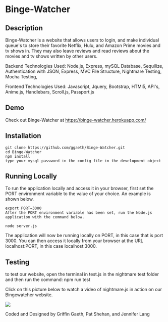 # Binge-Watcher


## Description

Binge-Watcher is a website that allows users to login, and make individual queue's to store their favorite Netflix, Hulu, and Amazon Prime movies and tv shows in.  They may also leave reviews and read reviews about the movies and tv shows written by other users.  

Backend Technologies Used:  Node.js, Express, mySQL Database, Sequilize, Authentication with JSON, Express, MVC File Structure, Nightmare Testing, Mocha Testing, 

Frontend Technologies Used: Javascript, Jquery, Bootstrap, HTMl5, API's,  Anime.js, Handlebars, Scroll.js, Passport.js

## Demo

 Check out Binge-Watcher at https://binge-watcher.herokuapp.com/

## Installation

```
git clone https://github.com/ggaeth/Binge-Watcher.git
cd Binge-Watcher
npm install
type your mysql password in the config file in the development object
```

## Running Locally

To run the application locally and access it in your browser, first set the PORT environment variable to the value of your choice. An example is shown below.
```
export PORT=3000
After the PORT environment variable has been set, run the Node.js application with the command below.
```

```
node server.js
```
The application will now be running locally on PORT, in this case that is port 3000. You can then access it locally from your browser at the URL localhost:PORT, in this case localhost:3000.

## Testing

to test our website, open the terminal in test.js in the nightmare test folder and then run the command:
npm run test 

Click on this picture below to watch a video of nightmare.js in action on our Bingewatcher website.

[![](https://i.ytimg.com/vi/MGZolXIfeAM/3.jpg?time=1526787151733)](https://youtu.be/MGZolXIfeAM "NightmareJS Test")


Coded and Designed by Griffin Gaeth, Pat Shehan, and Jennifer Lang



